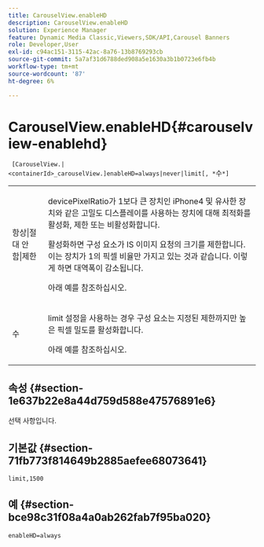 ```yaml
---
title: CarouselView.enableHD
description: CarouselView.enableHD
solution: Experience Manager
feature: Dynamic Media Classic,Viewers,SDK/API,Carousel Banners
role: Developer,User
exl-id: c94ac151-3115-42ac-8a76-13b8769293cb
source-git-commit: 5a7af31d6788ded908a5e1630a3b1b0723e6fb4b
workflow-type: tm+mt
source-wordcount: '87'
ht-degree: 6%

---
```


# CarouselView.enableHD{#carouselview-enablehd}

` [CarouselView.|<containerId>_carouselView.]enableHD=always|never|limit[, *`수`*]`

<table id="table_0BEA0B5FFDF64E5594B534B2A87A6D88"> 
 <tbody> 
  <tr> 
   <td colname="col1"> <p> <span class="codeph"> 항상|절대 안 함|제한</span> </p> </td> 
   <td colname="col2"> <p> <span class="codeph"> devicePixelRatio</span>가 <span class="codeph"> 1</span>보다 큰 장치인 iPhone4 및 유사한 장치와 같은 고밀도 디스플레이를 사용하는 장치에 대해 최적화를 활성화, 제한 또는 비활성화합니다. </p> <p>활성화하면 구성 요소가 IS 이미지 요청의 크기를 제한합니다. 이는 장치가 <span class="codeph"> 1</span>의 픽셀 비율만 가지고 있는 것과 같습니다. 이렇게 하면 대역폭이 감소됩니다. </p> <p>아래 예를 참조하십시오. </p> </td> 
  </tr> 
  <tr> 
   <td colname="col1"> <p> <span class="codeph"><span class="varname"> 수</span></span> </p> </td> 
   <td colname="col2"> <p> <span class="codeph"> limit</span> 설정을 사용하는 경우 구성 요소는 지정된 제한까지만 높은 픽셀 밀도를 활성화합니다. </p> <p>아래 예를 참조하십시오. </p> </td> 
  </tr> 
 </tbody> 
</table>

## 속성 {#section-1e637b22e8a44d759d588e47576891e6}

선택 사항입니다.

## 기본값 {#section-71fb773f814649b2885aefee68073641}

`limit,1500`

## 예 {#section-bce98c31f08a4a0ab262fab7f95ba020}

`enableHD=always`
